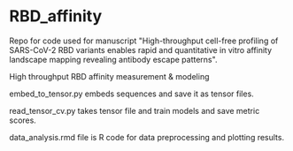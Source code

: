 # RBD_affinity

Repo for code used for manuscript "High-throughput cell-free profiling of SARS-CoV-2 RBD variants enables rapid and quantitative in vitro affinity landscape mapping revealing antibody escape patterns".

High throughput RBD affinity measurement & modeling

embed_to_tensor.py embeds sequences and save it as tensor files.

read_tensor_cv.py takes tensor file and train models and save metric scores.

data_analysis.rmd file is R code for data preprocessing and plotting results. 
